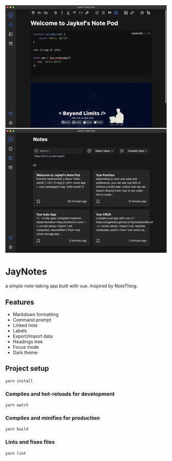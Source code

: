 <img src="./buildResources/home.png" />
<img src="./buildResources/notes.png" />

# JayNotes
a simple note-taking app built with vue.
Inspired by NoteThing.

## Features
- Markdown formatting
- Command prompt
- Linked note
- Labels
- Export/Import data
- Headings tree
- Focus mode
- Dark theme

## Project setup
```
yarn install
```

### Compiles and hot-reloads for development
```
yarn watch
```

### Compiles and minifies for production
```
yarn build
```

### Lints and fixes files
```
yarn lint
```
